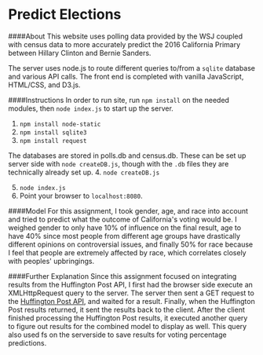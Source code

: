 # Predict Elections

####About
This website uses polling data provided by the WSJ coupled with census data to more accurately predict the 2016 California Primary between Hillary Clinton and Bernie Sanders. 

The server uses node.js to route different queries to/from a `sqlite` database and various API calls. The front end is completed with vanilla JavaScript, HTML/CSS, and D3.js. 

####Instructions
In order to run site, run `npm install` on the needed modules, then `node index.js` to start up the server. 

1. `npm install node-static`
2. `npm install sqlite3`
3. `npm install request`

The databases are stored in polls.db and census.db. These can be set up server side with `node createDB.js`, though with the `.db` files they are technically already set up.
4. `node createDB.js`

5. `node index.js`
6. Point your browser to `localhost:8080`.


####Model
For this assignment, I took gender, age, and race into account and tried to predict what the outcome of California's voting would be. I weighed gender to only have 10%
of influence on the final result, age to have 40% since most people from different age groups have drastically different opinions on controversial issues, and finally
50% for race because I feel that people are extremely affected by race, which correlates closely with peoples' upbringings.

####Further Explanation
Since this assignment focused on integrating results from the Huffington Post API, I first had the browser side execute an XMLHttpRequest query to the server. The server
then sent a GET request to the [Huffington Post API](http://elections.huffingtonpost.com/pollster/api), and waited for a result. Finally, when the Huffington Post
results returned, it sent the results back to the client. After the client finished processing the Huffington Post results, it executed another query to figure out 
results for the combined model to display as well. This query also used fs on the serverside to save results for voting percentage predictions.

